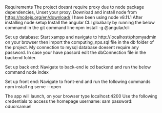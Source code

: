 Requirements The project doesnt require proxy due to node package dependencies, Unset your proxy.
Download and install node from https://nodejs.org/en/download/ I have been using node v8.11.1
After installing node setup Install the angular CLI gloabally by running the below commamd in the git command line
npm install -g @angular/cli

Set up database: 
Start xampp and navigate to http://localhost/phpmyadmin on your browser then import the computing_nps.sql file in the db folder of the project. My connection to mysql database doesent require any password. In case your have passord edit the dbConnection file in the backend folder.

Set up back end: 
Navigate to back-end ie cd backend and run the below command
node index

Set up front end:
Navigate to front-end and run the following commands
npm install
ng serve --open

The app will launch, on your browser type localhost:4200 Use the following credentials to access the homepage username: sam password: oduorsamuel
